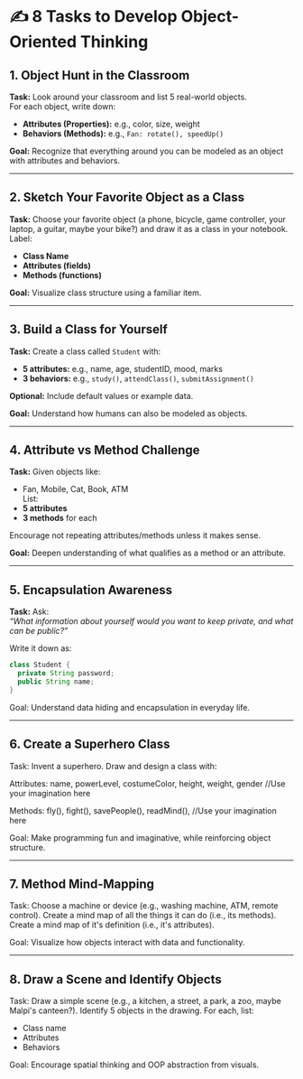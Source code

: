 # ✍️ 8 Tasks to Develop Object-Oriented Thinking

## 1. Object Hunt in the Classroom
**Task:** Look around your classroom and list 5 real-world objects.  
For each object, write down:
- **Attributes (Properties):** e.g., color, size, weight
- **Behaviors (Methods):** e.g., `Fan: rotate(), speedUp()`

**Goal:** Recognize that everything around you can be modeled as an object with attributes and behaviors.

---

## 2. Sketch Your Favorite Object as a Class
**Task:** Choose your favorite object (a phone, bicycle, game controller, your laptop, a guitar, maybe your bike?) and draw it as a class in your notebook.  
Label:
- **Class Name**
- **Attributes (fields)**
- **Methods (functions)**

**Goal:** Visualize class structure using a familiar item.

---

## 3. Build a Class for Yourself
**Task:** Create a class called `Student` with:
- **5 attributes:** e.g., name, age, studentID, mood, marks
- **3 behaviors:** e.g., `study()`, `attendClass()`, `submitAssignment()`

**Optional:** Include default values or example data.

**Goal:** Understand how humans can also be modeled as objects.

---

## 4. Attribute vs Method Challenge
**Task:** Given objects like:
- Fan, Mobile, Cat, Book, ATM  
List:
- **5 attributes**
- **3 methods** for each

Encourage not repeating attributes/methods unless it makes sense.

**Goal:** Deepen understanding of what qualifies as a method or an attribute.

---

## 5. Encapsulation Awareness
**Task:** Ask:  
*“What information about yourself would you want to keep private, and what can be public?”*

Write it down as:

```java
class Student {
  private String password;
  public String name;
}
```
Goal: Understand data hiding and encapsulation in everyday life.

---
## 6. Create a Superhero Class

Task: Invent a superhero. Draw and design a class with:

Attributes: name, powerLevel, costumeColor, height, weight, gender //Use your imagination here

Methods: fly(), fight(), savePeople(), readMind(), //Use your imagination here

Goal: Make programming fun and imaginative, while reinforcing object structure.

---

## 7. Method Mind-Mapping
Task: Choose a machine or device (e.g., washing machine, ATM, remote control).
Create a mind map of all the things it can do (i.e., its methods).
Create a mind map of it's definition (i.e., it's attributes).

Goal: Visualize how objects interact with data and functionality.

---

## 8. Draw a Scene and Identify Objects
Task: Draw a simple scene (e.g., a kitchen, a street, a park, a zoo, maybe Malpi's canteen?).
Identify 5 objects in the drawing.
For each, list:
- Class name
- Attributes
- Behaviors

Goal: Encourage spatial thinking and OOP abstraction from visuals.

